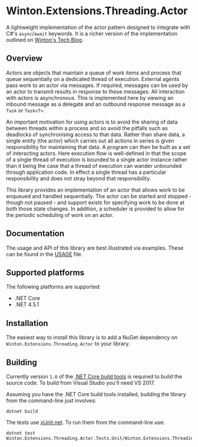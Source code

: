 # Winton.Extensions.Threading.Actor

A lightweight implementation of the actor pattern designed to integrate with C#'s `async`/`await` keywords.
It is a richer version of the implementation outlined on [Winton's Tech Blog](https://tech.winton.com/blog/2017/03/a-tpl-actor-pattern).

## Overview

Actors are objects that maintain a queue of work items and process that queue sequentially on a dedicated thread of
execution.
External agents pass work to an actor via messages.
If required, messages can be used by an actor to transmit results in response to these messages.
All interaction with actors is asynchronous.
This is implemented here by viewing an inbound message as a delegate and an outbound response message as
a `Task` or `Task<T>`.

An important motivation for using actors is to avoid the sharing of data between threads within a process and
so avoid the pitfalls such as deadlocks of synchronising access to that data.
Rather than share data, a single entity (the actor) which carries out all actions in series is
given responsibility for maintaining that data.
A program can then be built as a set of interacting actors.
Here execution flow is well-defined in that the scope of a single thread of execution is bounded to
a single actor instance rather than it being the case that a thread of execution can wander unbounded
through application code.
In effect a single thread has a particular responsibility and does not stray beyond that responsibility.

This library provides an implementation of an actor that allows work to be enqueued and handled sequentially.
The actor can be started and stopped - though not paused - and support exists for specifying work to be done at both
those state changes.
In addition, a scheduler is provided to allow for the periodic scheduling of work on an actor.

## Documentation

The usage and API of this library are best illustrated via examples.
These can be found in the [USAGE](USAGE.md) file.

## Supported platforms

The following platforms are supported:

- .NET Core
- .NET 4.5.1

## Installation

The easiest way to install this library is to add a NuGet dependency on `Winton.Extensions.Threading.Actor` to your
library. 

## Building

Currently version `1.0` of the [.NET Core build tools](https://docs.microsoft.com/en-us/dotnet/articles/core/tools/) is required to build the source code.
To build from Visual Studio you'll need VS 2017.

Assuming you have the .NET Core build tools installed, building the library from the command-line just involves:

```
dotnet build
```

The tests use [xUnit.net](https://xunit.github.io/).
To run them from the command-line use:

```
dotnet test Winton.Extensions.Threading.Actor.Tests.Unit/Winton.Extensions.Threading.Actor.Tests.Unit.csproj

```
